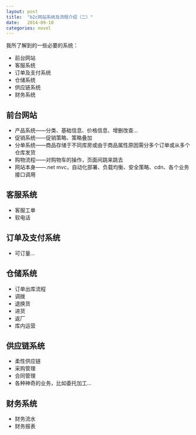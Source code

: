 ```yaml
---
layout: post
title:  "b2c网站系统及流程介绍（二）"
date:   2014-09-10
categories: novel
---
```


我所了解到的一些必要的系统：    

* 前台网站
* 客服系统
* 订单及支付系统
* 仓储系统
* 供应链系统
* 财务系统


## 前台网站
* 产品系统——分类、基础信息、价格信息、增删改查...
* 促销系统——促销策略、策略叠加
* 分单系统——商品存储于不同库房或由于商品属性原因需分多个订单或从多个仓库发货
* 购物流程——对购物车的操作，页面间跳来跳去
* 网站本身——.net mvc，自动化部署、负载均衡、安全策略、cdn、各个业务接口调用


## 客服系统
* 客服工单
* 软电话


## 订单及支付系统
* 可订量...


## 仓储系统
* 订单出库流程
* 调拨
* 退换货
* 进货
* 返厂
* 库内运营

## 供应链系统
* 柔性供应链
* 采购管理
* 合同管理
* 各种神奇的业务，比如委托加工...

## 财务系统
* 财务流水
* 财务报表
